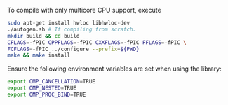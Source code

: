 To compile with only multicore CPU support, execute
```bash
sudo apt-get install hwloc libhwloc-dev
./autogen.sh # If compiling from scratch.
mkdir build && cd build
CFLAGS=-fPIC CPPFLAGS=-fPIC CXXFLAGS=-fPIC FFLAGS=-fPIC \
FCFLAGS=-fPIC ../configure --prefix=${PWD}
make && make install
```
Ensure the following environment variables are set when using the library:
```bash
export OMP_CANCELLATION=TRUE
export OMP_NESTED=TRUE
export OMP_PROC_BIND=TRUE
```
